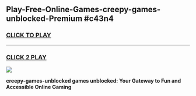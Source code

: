
## Play-Free-Online-Games-creepy-games-unblocked-Premium #c43n4
<h3>
<a href="https://premium.freeplayer.one?title=creepy-games-unblocked&ref=8M">CLICK TO PLAY</a></h3>
<hr>

<h3>
<a href="https://premium.freeplayer.one?title=creepy-games-unblocked&ref=8M">CLICK 2 PLAY</a>
  
</h3>

<a href="https://premium.freeplayer.one?title=creepy-games-unblocked&ref=8M"><img src="https://clearcache.store/games.png"></a>


**creepy-games-unblocked games unblocked: Your Gateway to Fun and Accessible Online Gaming**
